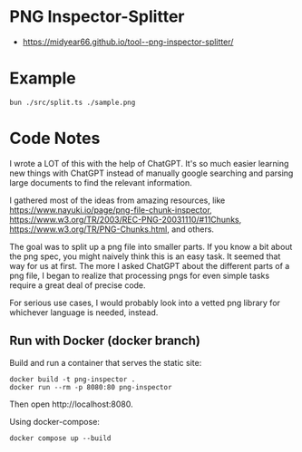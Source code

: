 # PNG Inspector-Splitter

- https://midyear66.github.io/tool--png-inspector-splitter/

# Example

```
bun ./src/split.ts ./sample.png
```

# Code Notes

I wrote a LOT of this with the help of ChatGPT. It's so much easier learning new things with ChatGPT instead of manually google searching and parsing large documents to find the relevant information.

I gathered most of the ideas from amazing resources, like https://www.nayuki.io/page/png-file-chunk-inspector, https://www.w3.org/TR/2003/REC-PNG-20031110/#11Chunks, https://www.w3.org/TR/PNG-Chunks.html, and others.

The goal was to split up a png file into smaller parts. If you know a bit about the png spec, you might naively think this is an easy task. It seemed that way for us at first. The more I asked ChatGPT about the different parts of a png file, I began to realize that processing pngs for even simple tasks require a great deal of precise code.

For serious use cases, I would probably look into a vetted png library for whichever language is needed, instead.

## Run with Docker (docker branch)

Build and run a container that serves the static site:

```
docker build -t png-inspector .
docker run --rm -p 8080:80 png-inspector
```

Then open http://localhost:8080.

Using docker-compose:

```
docker compose up --build
```
